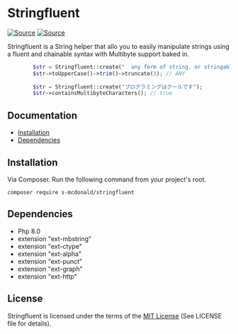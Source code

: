 # Stringfluent
[![Source](https://img.shields.io/badge/source-S_McDonald-blue.svg)](https://github.com/s-mcdonald/Stringfluent)
[![Source](https://img.shields.io/badge/license-MIT-gold.svg)](https://github.com/s-mcdonald/Stringfluent)

Stringfluent is a String helper that allo you to easily manipulate strings using a fluent and 
chainable syntax with Multibyte support baked in.

```php
        $str = Stringfluent::create("  any form of string, or stringable interface can be used. ");
        $str->toUpperCase()->trim()->truncate(3); // ANY
        
        $str = Stringfluent::create("プログラミングはクールです");
        $str->containsMultibyteCharacters(); // true

```

## Documentation

* [Installation](#installation)
* [Dependencies](#dependencies)


<a name="installation"></a>
## Installation

Via Composer. Run the following command from your project's root.

```
composer require s-mcdonald/stringfluent
```

<a name="dependencies"></a>
## Dependencies

*  Php 8.0
*  extension "ext-mbstring"
*  extension "ext-ctype"
*  extension "ext-alpha"
*  extension "ext-punct"
*  extension "ext-graph"
*  extension "ext-http"

## License

Stringfluent is licensed under the terms of the [MIT License](http://opensource.org/licenses/MIT)
(See LICENSE file for details).
